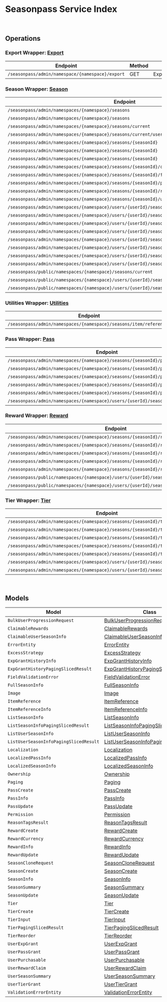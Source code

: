 [//]: # (Code generated. DO NOT EDIT.)

# Seasonpass Service Index

&nbsp;

## Operations

### Export Wrapper:  [Export](../../module-seasonpass/src/main/java/net/accelbyte/sdk/api/seasonpass/wrappers/Export.java)
| Endpoint | Method | ID | Class | Example |
|---|---|---|---|---|
| `/seasonpass/admin/namespace/{namespace}/export` | GET | ExportSeason | [ExportSeason](../../module-seasonpass/src/main/java/net/accelbyte/sdk/api/seasonpass/operations/export/ExportSeason.java) | [ExportSeason](../../samples/cli/src/main/java/net/accelbyte/sdk/cli/api/seasonpass/export/ExportSeason.java) |

### Season Wrapper:  [Season](../../module-seasonpass/src/main/java/net/accelbyte/sdk/api/seasonpass/wrappers/Season.java)
| Endpoint | Method | ID | Class | Example |
|---|---|---|---|---|
| `/seasonpass/admin/namespaces/{namespace}/seasons` | GET | QuerySeasons | [QuerySeasons](../../module-seasonpass/src/main/java/net/accelbyte/sdk/api/seasonpass/operations/season/QuerySeasons.java) | [QuerySeasons](../../samples/cli/src/main/java/net/accelbyte/sdk/cli/api/seasonpass/season/QuerySeasons.java) |
| `/seasonpass/admin/namespaces/{namespace}/seasons` | POST | CreateSeason | [CreateSeason](../../module-seasonpass/src/main/java/net/accelbyte/sdk/api/seasonpass/operations/season/CreateSeason.java) | [CreateSeason](../../samples/cli/src/main/java/net/accelbyte/sdk/cli/api/seasonpass/season/CreateSeason.java) |
| `/seasonpass/admin/namespaces/{namespace}/seasons/current` | GET | GetCurrentSeason | [GetCurrentSeason](../../module-seasonpass/src/main/java/net/accelbyte/sdk/api/seasonpass/operations/season/GetCurrentSeason.java) | [GetCurrentSeason](../../samples/cli/src/main/java/net/accelbyte/sdk/cli/api/seasonpass/season/GetCurrentSeason.java) |
| `/seasonpass/admin/namespaces/{namespace}/seasons/current/users/bulk/progression` | POST | BulkGetUserSeasonProgression | [BulkGetUserSeasonProgression](../../module-seasonpass/src/main/java/net/accelbyte/sdk/api/seasonpass/operations/season/BulkGetUserSeasonProgression.java) | [BulkGetUserSeasonProgression](../../samples/cli/src/main/java/net/accelbyte/sdk/cli/api/seasonpass/season/BulkGetUserSeasonProgression.java) |
| `/seasonpass/admin/namespaces/{namespace}/seasons/{seasonId}` | GET | GetSeason | [GetSeason](../../module-seasonpass/src/main/java/net/accelbyte/sdk/api/seasonpass/operations/season/GetSeason.java) | [GetSeason](../../samples/cli/src/main/java/net/accelbyte/sdk/cli/api/seasonpass/season/GetSeason.java) |
| `/seasonpass/admin/namespaces/{namespace}/seasons/{seasonId}` | DELETE | DeleteSeason | [DeleteSeason](../../module-seasonpass/src/main/java/net/accelbyte/sdk/api/seasonpass/operations/season/DeleteSeason.java) | [DeleteSeason](../../samples/cli/src/main/java/net/accelbyte/sdk/cli/api/seasonpass/season/DeleteSeason.java) |
| `/seasonpass/admin/namespaces/{namespace}/seasons/{seasonId}` | PATCH | UpdateSeason | [UpdateSeason](../../module-seasonpass/src/main/java/net/accelbyte/sdk/api/seasonpass/operations/season/UpdateSeason.java) | [UpdateSeason](../../samples/cli/src/main/java/net/accelbyte/sdk/cli/api/seasonpass/season/UpdateSeason.java) |
| `/seasonpass/admin/namespaces/{namespace}/seasons/{seasonId}/clone` | POST | CloneSeason | [CloneSeason](../../module-seasonpass/src/main/java/net/accelbyte/sdk/api/seasonpass/operations/season/CloneSeason.java) | [CloneSeason](../../samples/cli/src/main/java/net/accelbyte/sdk/cli/api/seasonpass/season/CloneSeason.java) |
| `/seasonpass/admin/namespaces/{namespace}/seasons/{seasonId}/full` | GET | GetFullSeason | [GetFullSeason](../../module-seasonpass/src/main/java/net/accelbyte/sdk/api/seasonpass/operations/season/GetFullSeason.java) | [GetFullSeason](../../samples/cli/src/main/java/net/accelbyte/sdk/cli/api/seasonpass/season/GetFullSeason.java) |
| `/seasonpass/admin/namespaces/{namespace}/seasons/{seasonId}/publish` | PUT | PublishSeason | [PublishSeason](../../module-seasonpass/src/main/java/net/accelbyte/sdk/api/seasonpass/operations/season/PublishSeason.java) | [PublishSeason](../../samples/cli/src/main/java/net/accelbyte/sdk/cli/api/seasonpass/season/PublishSeason.java) |
| `/seasonpass/admin/namespaces/{namespace}/seasons/{seasonId}/retire` | PUT | RetireSeason | [RetireSeason](../../module-seasonpass/src/main/java/net/accelbyte/sdk/api/seasonpass/operations/season/RetireSeason.java) | [RetireSeason](../../samples/cli/src/main/java/net/accelbyte/sdk/cli/api/seasonpass/season/RetireSeason.java) |
| `/seasonpass/admin/namespaces/{namespace}/seasons/{seasonId}/unpublish` | PUT | UnpublishSeason | [UnpublishSeason](../../module-seasonpass/src/main/java/net/accelbyte/sdk/api/seasonpass/operations/season/UnpublishSeason.java) | [UnpublishSeason](../../samples/cli/src/main/java/net/accelbyte/sdk/cli/api/seasonpass/season/UnpublishSeason.java) |
| `/seasonpass/admin/namespaces/{namespace}/users/{userId}/seasons` | GET | GetUserParticipatedSeasons | [GetUserParticipatedSeasons](../../module-seasonpass/src/main/java/net/accelbyte/sdk/api/seasonpass/operations/season/GetUserParticipatedSeasons.java) | [GetUserParticipatedSeasons](../../samples/cli/src/main/java/net/accelbyte/sdk/cli/api/seasonpass/season/GetUserParticipatedSeasons.java) |
| `/seasonpass/admin/namespaces/{namespace}/users/{userId}/seasons/current/passes/ownership/any` | GET | ExistsAnyPassByPassCodes | [ExistsAnyPassByPassCodes](../../module-seasonpass/src/main/java/net/accelbyte/sdk/api/seasonpass/operations/season/ExistsAnyPassByPassCodes.java) | [ExistsAnyPassByPassCodes](../../samples/cli/src/main/java/net/accelbyte/sdk/cli/api/seasonpass/season/ExistsAnyPassByPassCodes.java) |
| `/seasonpass/admin/namespaces/{namespace}/users/{userId}/seasons/current/progression` | GET | GetCurrentUserSeasonProgression | [GetCurrentUserSeasonProgression](../../module-seasonpass/src/main/java/net/accelbyte/sdk/api/seasonpass/operations/season/GetCurrentUserSeasonProgression.java) | [GetCurrentUserSeasonProgression](../../samples/cli/src/main/java/net/accelbyte/sdk/cli/api/seasonpass/season/GetCurrentUserSeasonProgression.java) |
| `/seasonpass/admin/namespaces/{namespace}/users/{userId}/seasons/current/purchasable` | POST | CheckSeasonPurchasable | [CheckSeasonPurchasable](../../module-seasonpass/src/main/java/net/accelbyte/sdk/api/seasonpass/operations/season/CheckSeasonPurchasable.java) | [CheckSeasonPurchasable](../../samples/cli/src/main/java/net/accelbyte/sdk/cli/api/seasonpass/season/CheckSeasonPurchasable.java) |
| `/seasonpass/admin/namespaces/{namespace}/users/{userId}/seasons/current/reset` | DELETE | ResetUserSeason | [ResetUserSeason](../../module-seasonpass/src/main/java/net/accelbyte/sdk/api/seasonpass/operations/season/ResetUserSeason.java) | [ResetUserSeason](../../samples/cli/src/main/java/net/accelbyte/sdk/cli/api/seasonpass/season/ResetUserSeason.java) |
| `/seasonpass/admin/namespaces/{namespace}/users/{userId}/seasons/exp/history` | GET | QueryUserExpGrantHistory | [QueryUserExpGrantHistory](../../module-seasonpass/src/main/java/net/accelbyte/sdk/api/seasonpass/operations/season/QueryUserExpGrantHistory.java) | [QueryUserExpGrantHistory](../../samples/cli/src/main/java/net/accelbyte/sdk/cli/api/seasonpass/season/QueryUserExpGrantHistory.java) |
| `/seasonpass/admin/namespaces/{namespace}/users/{userId}/seasons/exp/history/tags` | GET | QueryUserExpGrantHistoryTag | [QueryUserExpGrantHistoryTag](../../module-seasonpass/src/main/java/net/accelbyte/sdk/api/seasonpass/operations/season/QueryUserExpGrantHistoryTag.java) | [QueryUserExpGrantHistoryTag](../../samples/cli/src/main/java/net/accelbyte/sdk/cli/api/seasonpass/season/QueryUserExpGrantHistoryTag.java) |
| `/seasonpass/admin/namespaces/{namespace}/users/{userId}/seasons/{seasonId}/data` | GET | GetUserSeason | [GetUserSeason](../../module-seasonpass/src/main/java/net/accelbyte/sdk/api/seasonpass/operations/season/GetUserSeason.java) | [GetUserSeason](../../samples/cli/src/main/java/net/accelbyte/sdk/cli/api/seasonpass/season/GetUserSeason.java) |
| `/seasonpass/public/namespaces/{namespace}/seasons/current` | GET | PublicGetCurrentSeason | [PublicGetCurrentSeason](../../module-seasonpass/src/main/java/net/accelbyte/sdk/api/seasonpass/operations/season/PublicGetCurrentSeason.java) | [PublicGetCurrentSeason](../../samples/cli/src/main/java/net/accelbyte/sdk/cli/api/seasonpass/season/PublicGetCurrentSeason.java) |
| `/seasonpass/public/namespaces/{namespace}/users/{userId}/seasons/current/data` | GET | PublicGetCurrentUserSeason | [PublicGetCurrentUserSeason](../../module-seasonpass/src/main/java/net/accelbyte/sdk/api/seasonpass/operations/season/PublicGetCurrentUserSeason.java) | [PublicGetCurrentUserSeason](../../samples/cli/src/main/java/net/accelbyte/sdk/cli/api/seasonpass/season/PublicGetCurrentUserSeason.java) |
| `/seasonpass/public/namespaces/{namespace}/users/{userId}/seasons/{seasonId}/data` | GET | PublicGetUserSeason | [PublicGetUserSeason](../../module-seasonpass/src/main/java/net/accelbyte/sdk/api/seasonpass/operations/season/PublicGetUserSeason.java) | [PublicGetUserSeason](../../samples/cli/src/main/java/net/accelbyte/sdk/cli/api/seasonpass/season/PublicGetUserSeason.java) |

### Utilities Wrapper:  [Utilities](../../module-seasonpass/src/main/java/net/accelbyte/sdk/api/seasonpass/wrappers/Utilities.java)
| Endpoint | Method | ID | Class | Example |
|---|---|---|---|---|
| `/seasonpass/admin/namespaces/{namespace}/seasons/item/references` | GET | GetItemReferences | [GetItemReferences](../../module-seasonpass/src/main/java/net/accelbyte/sdk/api/seasonpass/operations/utilities/GetItemReferences.java) | [GetItemReferences](../../samples/cli/src/main/java/net/accelbyte/sdk/cli/api/seasonpass/utilities/GetItemReferences.java) |

### Pass Wrapper:  [Pass](../../module-seasonpass/src/main/java/net/accelbyte/sdk/api/seasonpass/wrappers/Pass.java)
| Endpoint | Method | ID | Class | Example |
|---|---|---|---|---|
| `/seasonpass/admin/namespaces/{namespace}/seasons/{seasonId}/passes` | GET | QueryPasses | [QueryPasses](../../module-seasonpass/src/main/java/net/accelbyte/sdk/api/seasonpass/operations/pass/QueryPasses.java) | [QueryPasses](../../samples/cli/src/main/java/net/accelbyte/sdk/cli/api/seasonpass/pass/QueryPasses.java) |
| `/seasonpass/admin/namespaces/{namespace}/seasons/{seasonId}/passes` | POST | CreatePass | [CreatePass](../../module-seasonpass/src/main/java/net/accelbyte/sdk/api/seasonpass/operations/pass/CreatePass.java) | [CreatePass](../../samples/cli/src/main/java/net/accelbyte/sdk/cli/api/seasonpass/pass/CreatePass.java) |
| `/seasonpass/admin/namespaces/{namespace}/seasons/{seasonId}/passes/{code}` | GET | GetPass | [GetPass](../../module-seasonpass/src/main/java/net/accelbyte/sdk/api/seasonpass/operations/pass/GetPass.java) | [GetPass](../../samples/cli/src/main/java/net/accelbyte/sdk/cli/api/seasonpass/pass/GetPass.java) |
| `/seasonpass/admin/namespaces/{namespace}/seasons/{seasonId}/passes/{code}` | DELETE | DeletePass | [DeletePass](../../module-seasonpass/src/main/java/net/accelbyte/sdk/api/seasonpass/operations/pass/DeletePass.java) | [DeletePass](../../samples/cli/src/main/java/net/accelbyte/sdk/cli/api/seasonpass/pass/DeletePass.java) |
| `/seasonpass/admin/namespaces/{namespace}/seasons/{seasonId}/passes/{code}` | PATCH | UpdatePass | [UpdatePass](../../module-seasonpass/src/main/java/net/accelbyte/sdk/api/seasonpass/operations/pass/UpdatePass.java) | [UpdatePass](../../samples/cli/src/main/java/net/accelbyte/sdk/cli/api/seasonpass/pass/UpdatePass.java) |
| `/seasonpass/admin/namespaces/{namespace}/users/{userId}/seasons/current/passes` | POST | GrantUserPass | [GrantUserPass](../../module-seasonpass/src/main/java/net/accelbyte/sdk/api/seasonpass/operations/pass/GrantUserPass.java) | [GrantUserPass](../../samples/cli/src/main/java/net/accelbyte/sdk/cli/api/seasonpass/pass/GrantUserPass.java) |

### Reward Wrapper:  [Reward](../../module-seasonpass/src/main/java/net/accelbyte/sdk/api/seasonpass/wrappers/Reward.java)
| Endpoint | Method | ID | Class | Example |
|---|---|---|---|---|
| `/seasonpass/admin/namespaces/{namespace}/seasons/{seasonId}/rewards` | GET | QueryRewards | [QueryRewards](../../module-seasonpass/src/main/java/net/accelbyte/sdk/api/seasonpass/operations/reward/QueryRewards.java) | [QueryRewards](../../samples/cli/src/main/java/net/accelbyte/sdk/cli/api/seasonpass/reward/QueryRewards.java) |
| `/seasonpass/admin/namespaces/{namespace}/seasons/{seasonId}/rewards` | POST | CreateReward | [CreateReward](../../module-seasonpass/src/main/java/net/accelbyte/sdk/api/seasonpass/operations/reward/CreateReward.java) | [CreateReward](../../samples/cli/src/main/java/net/accelbyte/sdk/cli/api/seasonpass/reward/CreateReward.java) |
| `/seasonpass/admin/namespaces/{namespace}/seasons/{seasonId}/rewards/{code}` | GET | GetReward | [GetReward](../../module-seasonpass/src/main/java/net/accelbyte/sdk/api/seasonpass/operations/reward/GetReward.java) | [GetReward](../../samples/cli/src/main/java/net/accelbyte/sdk/cli/api/seasonpass/reward/GetReward.java) |
| `/seasonpass/admin/namespaces/{namespace}/seasons/{seasonId}/rewards/{code}` | DELETE | DeleteReward | [DeleteReward](../../module-seasonpass/src/main/java/net/accelbyte/sdk/api/seasonpass/operations/reward/DeleteReward.java) | [DeleteReward](../../samples/cli/src/main/java/net/accelbyte/sdk/cli/api/seasonpass/reward/DeleteReward.java) |
| `/seasonpass/admin/namespaces/{namespace}/seasons/{seasonId}/rewards/{code}` | PATCH | UpdateReward | [UpdateReward](../../module-seasonpass/src/main/java/net/accelbyte/sdk/api/seasonpass/operations/reward/UpdateReward.java) | [UpdateReward](../../samples/cli/src/main/java/net/accelbyte/sdk/cli/api/seasonpass/reward/UpdateReward.java) |
| `/seasonpass/public/namespaces/{namespace}/users/{userId}/seasons/current/rewards` | POST | PublicClaimUserReward | [PublicClaimUserReward](../../module-seasonpass/src/main/java/net/accelbyte/sdk/api/seasonpass/operations/reward/PublicClaimUserReward.java) | [PublicClaimUserReward](../../samples/cli/src/main/java/net/accelbyte/sdk/cli/api/seasonpass/reward/PublicClaimUserReward.java) |
| `/seasonpass/public/namespaces/{namespace}/users/{userId}/seasons/current/rewards/bulk` | POST | PublicBulkClaimUserRewards | [PublicBulkClaimUserRewards](../../module-seasonpass/src/main/java/net/accelbyte/sdk/api/seasonpass/operations/reward/PublicBulkClaimUserRewards.java) | [PublicBulkClaimUserRewards](../../samples/cli/src/main/java/net/accelbyte/sdk/cli/api/seasonpass/reward/PublicBulkClaimUserRewards.java) |

### Tier Wrapper:  [Tier](../../module-seasonpass/src/main/java/net/accelbyte/sdk/api/seasonpass/wrappers/Tier.java)
| Endpoint | Method | ID | Class | Example |
|---|---|---|---|---|
| `/seasonpass/admin/namespaces/{namespace}/seasons/{seasonId}/tiers` | GET | QueryTiers | [QueryTiers](../../module-seasonpass/src/main/java/net/accelbyte/sdk/api/seasonpass/operations/tier/QueryTiers.java) | [QueryTiers](../../samples/cli/src/main/java/net/accelbyte/sdk/cli/api/seasonpass/tier/QueryTiers.java) |
| `/seasonpass/admin/namespaces/{namespace}/seasons/{seasonId}/tiers` | POST | CreateTier | [CreateTier](../../module-seasonpass/src/main/java/net/accelbyte/sdk/api/seasonpass/operations/tier/CreateTier.java) | [CreateTier](../../samples/cli/src/main/java/net/accelbyte/sdk/cli/api/seasonpass/tier/CreateTier.java) |
| `/seasonpass/admin/namespaces/{namespace}/seasons/{seasonId}/tiers/{id}` | PUT | UpdateTier | [UpdateTier](../../module-seasonpass/src/main/java/net/accelbyte/sdk/api/seasonpass/operations/tier/UpdateTier.java) | [UpdateTier](../../samples/cli/src/main/java/net/accelbyte/sdk/cli/api/seasonpass/tier/UpdateTier.java) |
| `/seasonpass/admin/namespaces/{namespace}/seasons/{seasonId}/tiers/{id}` | DELETE | DeleteTier | [DeleteTier](../../module-seasonpass/src/main/java/net/accelbyte/sdk/api/seasonpass/operations/tier/DeleteTier.java) | [DeleteTier](../../samples/cli/src/main/java/net/accelbyte/sdk/cli/api/seasonpass/tier/DeleteTier.java) |
| `/seasonpass/admin/namespaces/{namespace}/seasons/{seasonId}/tiers/{id}/reorder` | PUT | ReorderTier | [ReorderTier](../../module-seasonpass/src/main/java/net/accelbyte/sdk/api/seasonpass/operations/tier/ReorderTier.java) | [ReorderTier](../../samples/cli/src/main/java/net/accelbyte/sdk/cli/api/seasonpass/tier/ReorderTier.java) |
| `/seasonpass/admin/namespaces/{namespace}/users/{userId}/seasons/current/exp` | POST | GrantUserExp | [GrantUserExp](../../module-seasonpass/src/main/java/net/accelbyte/sdk/api/seasonpass/operations/tier/GrantUserExp.java) | [GrantUserExp](../../samples/cli/src/main/java/net/accelbyte/sdk/cli/api/seasonpass/tier/GrantUserExp.java) |
| `/seasonpass/admin/namespaces/{namespace}/users/{userId}/seasons/current/tiers` | POST | GrantUserTier | [GrantUserTier](../../module-seasonpass/src/main/java/net/accelbyte/sdk/api/seasonpass/operations/tier/GrantUserTier.java) | [GrantUserTier](../../samples/cli/src/main/java/net/accelbyte/sdk/cli/api/seasonpass/tier/GrantUserTier.java) |


&nbsp;

## Models

| Model | Class |
|---|---|
| `BulkUserProgressionRequest` | [BulkUserProgressionRequest](../../module-seasonpass/src/main/java/net/accelbyte/sdk/api/seasonpass/models/BulkUserProgressionRequest.java) |
| `ClaimableRewards` | [ClaimableRewards](../../module-seasonpass/src/main/java/net/accelbyte/sdk/api/seasonpass/models/ClaimableRewards.java) |
| `ClaimableUserSeasonInfo` | [ClaimableUserSeasonInfo](../../module-seasonpass/src/main/java/net/accelbyte/sdk/api/seasonpass/models/ClaimableUserSeasonInfo.java) |
| `ErrorEntity` | [ErrorEntity](../../module-seasonpass/src/main/java/net/accelbyte/sdk/api/seasonpass/models/ErrorEntity.java) |
| `ExcessStrategy` | [ExcessStrategy](../../module-seasonpass/src/main/java/net/accelbyte/sdk/api/seasonpass/models/ExcessStrategy.java) |
| `ExpGrantHistoryInfo` | [ExpGrantHistoryInfo](../../module-seasonpass/src/main/java/net/accelbyte/sdk/api/seasonpass/models/ExpGrantHistoryInfo.java) |
| `ExpGrantHistoryPagingSlicedResult` | [ExpGrantHistoryPagingSlicedResult](../../module-seasonpass/src/main/java/net/accelbyte/sdk/api/seasonpass/models/ExpGrantHistoryPagingSlicedResult.java) |
| `FieldValidationError` | [FieldValidationError](../../module-seasonpass/src/main/java/net/accelbyte/sdk/api/seasonpass/models/FieldValidationError.java) |
| `FullSeasonInfo` | [FullSeasonInfo](../../module-seasonpass/src/main/java/net/accelbyte/sdk/api/seasonpass/models/FullSeasonInfo.java) |
| `Image` | [Image](../../module-seasonpass/src/main/java/net/accelbyte/sdk/api/seasonpass/models/Image.java) |
| `ItemReference` | [ItemReference](../../module-seasonpass/src/main/java/net/accelbyte/sdk/api/seasonpass/models/ItemReference.java) |
| `ItemReferenceInfo` | [ItemReferenceInfo](../../module-seasonpass/src/main/java/net/accelbyte/sdk/api/seasonpass/models/ItemReferenceInfo.java) |
| `ListSeasonInfo` | [ListSeasonInfo](../../module-seasonpass/src/main/java/net/accelbyte/sdk/api/seasonpass/models/ListSeasonInfo.java) |
| `ListSeasonInfoPagingSlicedResult` | [ListSeasonInfoPagingSlicedResult](../../module-seasonpass/src/main/java/net/accelbyte/sdk/api/seasonpass/models/ListSeasonInfoPagingSlicedResult.java) |
| `ListUserSeasonInfo` | [ListUserSeasonInfo](../../module-seasonpass/src/main/java/net/accelbyte/sdk/api/seasonpass/models/ListUserSeasonInfo.java) |
| `ListUserSeasonInfoPagingSlicedResult` | [ListUserSeasonInfoPagingSlicedResult](../../module-seasonpass/src/main/java/net/accelbyte/sdk/api/seasonpass/models/ListUserSeasonInfoPagingSlicedResult.java) |
| `Localization` | [Localization](../../module-seasonpass/src/main/java/net/accelbyte/sdk/api/seasonpass/models/Localization.java) |
| `LocalizedPassInfo` | [LocalizedPassInfo](../../module-seasonpass/src/main/java/net/accelbyte/sdk/api/seasonpass/models/LocalizedPassInfo.java) |
| `LocalizedSeasonInfo` | [LocalizedSeasonInfo](../../module-seasonpass/src/main/java/net/accelbyte/sdk/api/seasonpass/models/LocalizedSeasonInfo.java) |
| `Ownership` | [Ownership](../../module-seasonpass/src/main/java/net/accelbyte/sdk/api/seasonpass/models/Ownership.java) |
| `Paging` | [Paging](../../module-seasonpass/src/main/java/net/accelbyte/sdk/api/seasonpass/models/Paging.java) |
| `PassCreate` | [PassCreate](../../module-seasonpass/src/main/java/net/accelbyte/sdk/api/seasonpass/models/PassCreate.java) |
| `PassInfo` | [PassInfo](../../module-seasonpass/src/main/java/net/accelbyte/sdk/api/seasonpass/models/PassInfo.java) |
| `PassUpdate` | [PassUpdate](../../module-seasonpass/src/main/java/net/accelbyte/sdk/api/seasonpass/models/PassUpdate.java) |
| `Permission` | [Permission](../../module-seasonpass/src/main/java/net/accelbyte/sdk/api/seasonpass/models/Permission.java) |
| `ReasonTagsResult` | [ReasonTagsResult](../../module-seasonpass/src/main/java/net/accelbyte/sdk/api/seasonpass/models/ReasonTagsResult.java) |
| `RewardCreate` | [RewardCreate](../../module-seasonpass/src/main/java/net/accelbyte/sdk/api/seasonpass/models/RewardCreate.java) |
| `RewardCurrency` | [RewardCurrency](../../module-seasonpass/src/main/java/net/accelbyte/sdk/api/seasonpass/models/RewardCurrency.java) |
| `RewardInfo` | [RewardInfo](../../module-seasonpass/src/main/java/net/accelbyte/sdk/api/seasonpass/models/RewardInfo.java) |
| `RewardUpdate` | [RewardUpdate](../../module-seasonpass/src/main/java/net/accelbyte/sdk/api/seasonpass/models/RewardUpdate.java) |
| `SeasonCloneRequest` | [SeasonCloneRequest](../../module-seasonpass/src/main/java/net/accelbyte/sdk/api/seasonpass/models/SeasonCloneRequest.java) |
| `SeasonCreate` | [SeasonCreate](../../module-seasonpass/src/main/java/net/accelbyte/sdk/api/seasonpass/models/SeasonCreate.java) |
| `SeasonInfo` | [SeasonInfo](../../module-seasonpass/src/main/java/net/accelbyte/sdk/api/seasonpass/models/SeasonInfo.java) |
| `SeasonSummary` | [SeasonSummary](../../module-seasonpass/src/main/java/net/accelbyte/sdk/api/seasonpass/models/SeasonSummary.java) |
| `SeasonUpdate` | [SeasonUpdate](../../module-seasonpass/src/main/java/net/accelbyte/sdk/api/seasonpass/models/SeasonUpdate.java) |
| `Tier` | [Tier](../../module-seasonpass/src/main/java/net/accelbyte/sdk/api/seasonpass/models/Tier.java) |
| `TierCreate` | [TierCreate](../../module-seasonpass/src/main/java/net/accelbyte/sdk/api/seasonpass/models/TierCreate.java) |
| `TierInput` | [TierInput](../../module-seasonpass/src/main/java/net/accelbyte/sdk/api/seasonpass/models/TierInput.java) |
| `TierPagingSlicedResult` | [TierPagingSlicedResult](../../module-seasonpass/src/main/java/net/accelbyte/sdk/api/seasonpass/models/TierPagingSlicedResult.java) |
| `TierReorder` | [TierReorder](../../module-seasonpass/src/main/java/net/accelbyte/sdk/api/seasonpass/models/TierReorder.java) |
| `UserExpGrant` | [UserExpGrant](../../module-seasonpass/src/main/java/net/accelbyte/sdk/api/seasonpass/models/UserExpGrant.java) |
| `UserPassGrant` | [UserPassGrant](../../module-seasonpass/src/main/java/net/accelbyte/sdk/api/seasonpass/models/UserPassGrant.java) |
| `UserPurchasable` | [UserPurchasable](../../module-seasonpass/src/main/java/net/accelbyte/sdk/api/seasonpass/models/UserPurchasable.java) |
| `UserRewardClaim` | [UserRewardClaim](../../module-seasonpass/src/main/java/net/accelbyte/sdk/api/seasonpass/models/UserRewardClaim.java) |
| `UserSeasonSummary` | [UserSeasonSummary](../../module-seasonpass/src/main/java/net/accelbyte/sdk/api/seasonpass/models/UserSeasonSummary.java) |
| `UserTierGrant` | [UserTierGrant](../../module-seasonpass/src/main/java/net/accelbyte/sdk/api/seasonpass/models/UserTierGrant.java) |
| `ValidationErrorEntity` | [ValidationErrorEntity](../../module-seasonpass/src/main/java/net/accelbyte/sdk/api/seasonpass/models/ValidationErrorEntity.java) |
